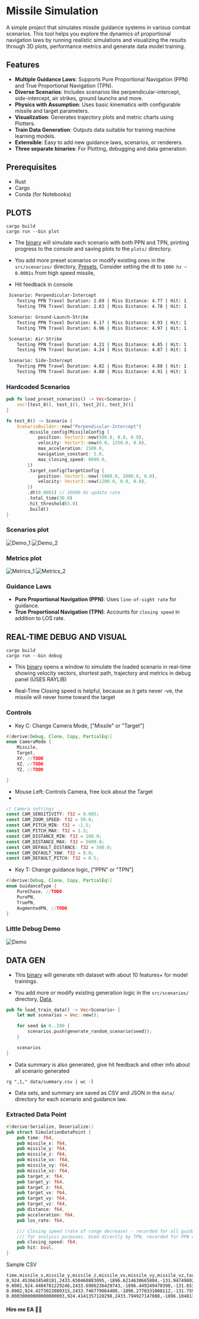 # Missile Simulation

A simple project that simulates missile guidance systems in various combat scenarios.
This tool helps you explore the dynamics of proportional navigation laws by running realistic simulations and
visualizing the results through 3D plots, performance metrics and generate data model training.

## Features

- **Multiple Guidance Laws**: Supports Pure Proportional Navigation (PPN) and True Proportional Navigation (TPN).
- **Diverse Scenarios**: Includes scenarios like perpendicular-intercept, side-intercept, air strikes, ground launchs and more.
- **Physics with Assumption**: Uses basic kinematics with configurable missile and target parameters.
- **Visualization**: Generates trajectory plots and metric charts using Plotters.
- **Train Data Generation**: Outputs data suitable for training machine learning models.
- **Extensible**: Easy to add new guidance laws, scenarios, or renderers.
- **Three separate binaries**: For Plotting, debugging and data generation.

## Prerequisites

- Rust
- Cargo
- Conda (for Notebooks)

## PLOTS

   ```shell
   cargo build
   cargo run --bin plot
   ```

- The [binary](src/bin/plot.rs) will simulate each scenario with both PPN and TPN, printing progress to the console and
  saving plots to the `plots/` directory.

- You add more preset scenarios or modify existing ones in the `src/scenarios/`
  directory, [Presets](src/scenarios/presets.rs), Consider setting the dt to `1000 hz ~ 0.0001s` from high speed
  missile,

- Hit feedback in console

```bash
 Scenario: Perpendicular-Intercept
    Testing PPN Travel Duration: 2.69 | Miss Distance: 4.77 | Hit: 1
    Testing TPN Travel Duration: 2.63 | Miss Distance: 4.78 | Hit: 1

 Scenario: Ground-Launch-Strike
    Testing PPN Travel Duration: 6.17 | Miss Distance: 4.93 | Hit: 1
    Testing TPN Travel Duration: 6.96 | Miss Distance: 4.97 | Hit: 1

 Scenario: Air-Strike
    Testing PPN Travel Duration: 4.21 | Miss Distance: 4.85 | Hit: 1
    Testing TPN Travel Duration: 4.24 | Miss Distance: 4.87 | Hit: 1

 Scenario: Side-Intercept
    Testing PPN Travel Duration: 4.82 | Miss Distance: 4.88 | Hit: 1
    Testing TPN Travel Duration: 4.80 | Miss Distance: 4.91 | Hit: 1
```

### Hardcoded Scenarios

```rust
pub fn load_preset_scenarios() -> Vec<Scenario> {
    vec![test_0(), test_1(), test_2(), test_3()]
}

fn test_0() -> Scenario {
    ScenarioBuilder::new("Perpendicular-Intercept")
        .missile_config(MissileConfig {
            position: Vector3::new(500.0, 0.0, 0.0),
            velocity: Vector3::new(0.0, 1250.0, 0.0),
            max_acceleration: 1500.0,
            navigation_constant: 5.0,
            max_closing_speed: 8000.0,
        })
        .target_config(TargetConfig {
            position: Vector3::new(-5000.0, 2000.0, 0.0),
            velocity: Vector3::new(1200.0, 0.0, 0.0),
        })
        .dt(0.0001) // 10000 Hz update rate
        .total_time(30.0)
        .hit_threshold(5.0)
        .build()
}

```

### Scenarios plot

![Demo_1](PPN_trajectory.png)
![Demo_2](TPN_trajectory.png)

### Metrics plot

![Metrics_1](PPN_los_angular_rate.png)
![Metrics_2](TPN_closing_velocity.png)

### Guidance Laws

- **Pure Proportional Navigation (PPN)**: Uses `line-of-sight rate` for guidance.
- **True Proportional Navigation (TPN)**: Accounts for `closing speed` in addition to LOS rate.

## REAL-TIME DEBUG AND VISUAL

```shell
cargo build
cargo run --bin debug
```

- This [binary](src/bin/debug.rs) opens a window to simulate the loaded scenario in real-time showing velocity vectors,
  shortest path, trajectory and metrics in debug
  panel (USES RAYLIB)

- Real-Time Closing speed is helpful, because as it gets never -ve, the missile will never home toward the target

### Controls

- Key C: Change Camera Mode, ["Missile" or "Target"]

```rust
#[derive(Debug, Clone, Copy, PartialEq)]
enum CameraMode {
    Missile,
    Target,
    XY, //TODO
    XZ, //TODO
    YZ, //TODO

}
```

- Mouse Left: Controls Camera, free lock about the Target
-

```rust
// Camera settings
const CAM_SENSITIVITY: f32 = 0.005;
const CAM_ZOOM_SPEED: f32 = 50.0;
const CAM_PITCH_MIN: f32 = -1.5;
const CAM_PITCH_MAX: f32 = 1.5;
const CAM_DISTANCE_MIN: f32 = 100.0;
const CAM_DISTANCE_MAX: f32 = 5000.0;
const CAM_DEFAULT_DISTANCE: f32 = 500.0;
const CAM_DEFAULT_YAW: f32 = 0.0;
const CAM_DEFAULT_PITCH: f32 = 0.5;
```

- Key T: Change guidance logic, ["PPN" or "TPN"]

```rust
#[derive(Debug, Clone, Copy, PartialEq)]
enum GuidanceType {
    PureChase, //TODO
    PurePN,
    TruePN,
    AugmentedPN, //TODO
}
```

### Little Debug Demo

![Demo](debug_demo.gif)

## DATA GEN

- This [binary](src/bin/generate_data.rs) will generate nth dataset with about 10 features+ for model trainings.

- You add more or modify existing generation logic in the `src/scenarios/`
  directory, [Data](src/scenarios/train_data.rs),

```rust
pub fn load_train_data() -> Vec<Scenario> {
    let mut scenarios = Vec::new();

    for seed in 0..200 {
        scenarios.push(generate_random_scenario(seed));
    }

    scenarios
}
```

- Data summary is also generated, give hit feedback and other info about all scenario generated

```shell
rg ",1," data/summary.csv | wc -l
```

- Data sets, and summary are saved as CSV and JSON in the `data/` directory for each scenario and guidance law.

### Extracted Data Point

```rust
#[derive(Serialize, Deserialize)]
pub struct SimulationDataPoint {
    pub time: f64,
    pub missile_x: f64,
    pub missile_y: f64,
    pub missile_z: f64,
    pub missile_vx: f64,
    pub missile_vy: f64,
    pub missile_vz: f64,
    pub target_x: f64,
    pub target_y: f64,
    pub target_z: f64,
    pub target_vx: f64,
    pub target_vy: f64,
    pub target_vz: f64,
    pub distance: f64,
    pub acceleration: f64,
    pub los_rate: f64,

    /// Closing speed (rate of range decrease) - recorded for all guidance laws
    /// for analysis purposes. Used directly by TPN, recorded for PPN comparison.
    pub closing_speed: f64,
    pub hit: bool,
}
```

Sample CSV

```csv
time,missile_x,missile_y,missile_z,missile_vx,missile_vy,missile_vz,target_x,target_y,target_z,target_vx,target_vy,target_vz,distance,acceleration,los_rate,closing_speed,hit
0,924.4536634548181,2433.650460883095,-1896.6214630665804,-131.9474980288427,481.70098016178787,1722.1082199140278,2153.316025960237,2373.3460727481825,-6257.671352754478,1428.235486694958,-314.03209977931226,-33.05345822773355,4531.279671964373,0,0.28271598427137545,-2122.928771626081,0
0.0001,924.4404781229246,2433.6986236429743,-1896.449249470398,-131.85331893555048,481.62759879426744,1722.1359618246895,2153.4588495089065,2373.3146695382047,-6257.674658100301,1428.235486694958,-314.03209977931226,-33.05345822773355,4531.491966670209,1225.7299996196357,0.2826624472662804,-2122.965162088819,0
0.0002,924.4273022089315,2433.746779064408,-1896.2770331008112,-131.75913993135254,481.55421433864404,1722.1636958680444,2153.601673057576,2373.283266328227,-6257.677963446124,1428.235486694958,-314.03209977931226,-33.05345822773355,4531.704265013386,1225.7299996196357,0.2826089173274708,-2123.001529480879,0
0.00030000000000000003,924.4141357128298,2433.794927147088,-1896.1048139586069,-131.6649610163498,481.48082679567824,1722.191422043872,2153.744496606246,2373.2518631182493,-6257.681268791946,1428.235486694958,-314.03209977931226,-33.05345822773355,4531.9165669915965,1225.7299996196357,0.2825553944543698,-2123.
```

#### Hire me EA 🥲🙏

